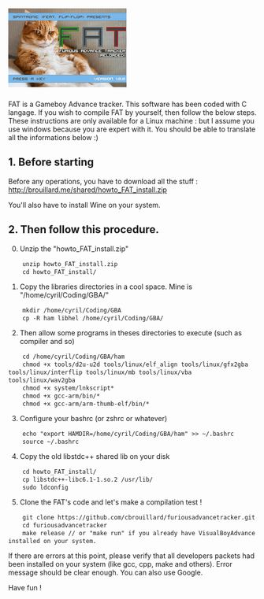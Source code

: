 # ![furiousadvancetracker](src/gfx/img/promo3.png)

FAT is a Gameboy Advance tracker.
This software has been coded with C langage.
If you wish to compile FAT by yourself, then follow the below steps.
These instructions are only available for a Linux machine : but I assume you use windows because you are expert with it. You should be able to translate all the informations below :)

## 1. Before starting

Before any operations, you have to download all the stuff :
http://brouillard.me/shared/howto_FAT_install.zip

You'll also have to install Wine on your system.

## 2. Then follow this procedure.

0. Unzip the "howto_FAT_install.zip"
```
    unzip howto_FAT_install.zip
    cd howto_FAT_install/
   ``` 
1. Copy the libraries directories in a cool space. Mine is "/home/cyril/Coding/GBA/"
```
    mkdir /home/cyril/Coding/GBA
    cp -R ham libhel /home/cyril/Coding/GBA/
```
2. Then allow some programs in theses directories to execute (such as compiler and so)
```
    cd /home/cyril/Coding/GBA/ham
    chmod +x tools/d2u-u2d tools/linux/elf_align tools/linux/gfx2gba tools/linux/interflip tools/linux/mb tools/linux/vba tools/linux/wav2gba
    chmod +x system/lnkscript*
    chmod +x gcc-arm/bin/*
    chmod +x gcc-arm/arm-thumb-elf/bin/*
```
3. Configure your bashrc (or zshrc or whatever)
```
    echo "export HAMDIR=/home/cyril/Coding/GBA/ham" >> ~/.bashrc
    source ~/.bashrc
```
4. Copy the old libstdc++ shared lib on your disk
```
    cd howto_FAT_install/
    cp libstdc++-libc6.1-1.so.2 /usr/lib/
    sudo ldconfig
```
5. Clone the FAT's code and let's make a compilation test !
```
    git clone https://github.com/cbrouillard/furiousadvancetracker.git
    cd furiousadvancetracker
    make release // or "make run" if you already have VisualBoyAdvance installed on your system.
```

If there are errors at this point, please verify that all developers packets had been installed on your system (like gcc, cpp, make and others). Error message should be clear enough. You can also use Google.

Have fun !
